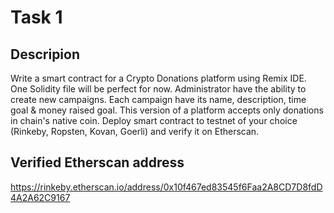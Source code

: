 # Task 1

## Descripion

Write a smart contract for a Crypto Donations platform using Remix IDE. One Solidity file will be perfect for now. Administrator have the ability to create new campaigns. Each campaign have its name, description, time goal & money raised goal. This version of a platform accepts only donations in chain's native coin. Deploy smart contract to testnet of your choice (Rinkeby, Ropsten, Kovan, Goerli) and verify it on Etherscan.

## Verified Etherscan address

https://rinkeby.etherscan.io/address/0x10f467ed83545f6Faa2A8CD7D8fdD4A2A62C9167
